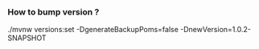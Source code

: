 ### How to bump version ?

./mvnw versions:set -DgenerateBackupPoms=false -DnewVersion=1.0.2-SNAPSHOT
